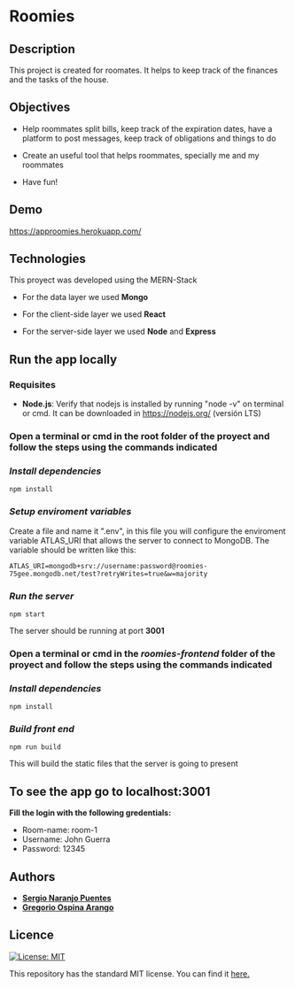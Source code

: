 # Roomies
## Description
This project is created for roomates. It helps to keep track of the finances and the tasks of the house.

## Objectives
- Help roommates split bills, keep track of the expiration dates, have a platform to post messages, keep track of obligations and things to do

- Create an useful tool that helps roommates, specially me and my roommates

- Have fun!

## Demo
https://approomies.herokuapp.com/

## Technologies
This proyect was developed using the MERN-Stack

- For the data layer we used **Mongo**

- For the client-side layer we used **React**

- For the server-side layer we used **Node** and **Express**

## Run the app locally

### Requisites
- **Node.js**: Verify that nodejs is installed by running "node -v" on terminal or cmd. It can be downloaded in https://nodejs.org/ (versión LTS)

### Open a terminal or cmd in the root folder of the proyect and follow the steps using the commands indicated

### *Install dependencies*
```
npm install
```

### *Setup enviroment variables*
Create a file and name it ".env", in this file you will configure the enviroment variable ATLAS_URI that allows the server to connect to MongoDB. The variable should be written like this:
```
ATLAS_URI=mongodb+srv://username:password@roomies-75gee.mongodb.net/test?retryWrites=true&w=majority
```

### *Run the server*
```
npm start
```
The server should be running at port **3001**

### Open a terminal or cmd in the *roomies-frontend* folder of the proyect and follow the steps using the commands indicated

### *Install dependencies*
```
npm install
```

### *Build front end*
```
npm run build
```
This will build the static files that the server is going to present

## To see the app go to **localhost:3001**
**Fill the login with the following gredentials:**
- Room-name: room-1
- Username: John Guerra
- Password: 12345

## Authors
* [__Sergio Naranjo Puentes__](https://github.com/snaranjop1)
* [__Gregorio Ospina Arango__](https://github.com/gregorioospina)


## Licence
[![License: MIT](https://img.shields.io/badge/License-MIT-yellow.svg)](https://opensource.org/licenses/MIT)

This repository has the standard MIT license. You can find it [here.](https://github.com/snaranjop1/roomies/blob/master/LICENSE)

